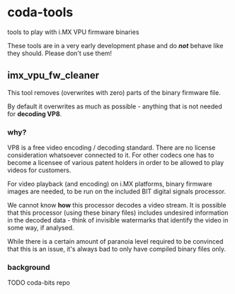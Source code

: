 # coda-tools
tools to play with i.MX VPU firmware binaries

These tools are in a very early development phase and do ***not***
behave like they should. Please don't use them!

## imx_vpu_fw_cleaner
This tool removes (overwrites with zero) parts of the binary firmware
file.

By default it overwrites as much as possible - anything that is not
needed for **decoding VP8**.

### why?
VP8 is a free video encoding / decoding standard. There are no license
consideration whatsoever connected to it. For other codecs one has to
become a licensee of various patent holders in order to be allowed to
play videos for customers.

For video playback (and encoding) on i.MX platforms, binary firmware
images are needed, to be run on the included BIT digital signals
processor.

We cannot know **how** this processor decodes a video stream. It is
possible that this processor (using these binary files) includes
undesired information in the decoded data - think of invisible watermarks 
that identify the video in some way, if analysed.

While there is a certain amount of paranoia level required to be
convinced that this is an issue, it's always bad to only have compiled
binary files only.

### background

TODO coda-bits repo
